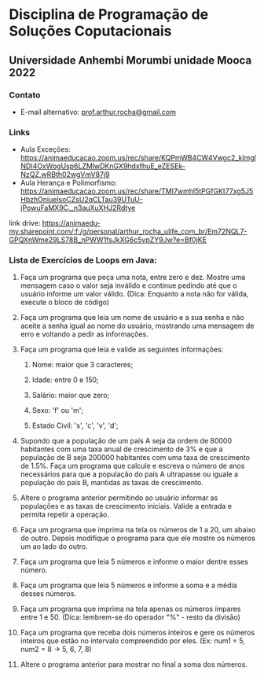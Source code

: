 # Disciplina de Programação de Soluções Coputacionais
## Universidade Anhembi Morumbi unidade Mooca 2022

### Contato

- E-mail alternativo: prof.arthur.rocha@gmail.com

### Links

- Aula Exceções: https://animaeducacao.zoom.us/rec/share/KQPmWB4CW4Vwgc2_klmglNDI4OxWogUsp6LZMlwDKnGX9hdxfhuE_eZESEk-NzQZ.wRBth02wgVmV87j9
- Aula Herança e Polimorfismo: https://animaeducacao.zoom.us/rec/share/TMI7wmhl5tPGfGKt77xg5J5HbzhOniuelsoCZsU2qCLTau39UTuU-jPowuFaMX9C._n3auXuXHJ2Rdtye

link drive: https://animaedu-my.sharepoint.com/:f:/g/personal/arthur_rocha_ulife_com_br/Em72NQL7-GPQXnWme29LS78B_nPWW1fsJkXG6c5vpZY9Jw?e=Bf0jKE

### Lista de Exercícios de Loops em Java:

1. Faça um programa que peça uma nota, entre zero e dez. Mostre uma mensagem caso o valor seja inválido e continue pedindo até que o usuário informe um valor válido. (Dica: Enquanto a nota não for válida, execute o bloco de código)

2. Faça um programa que leia um nome de usuário e a sua senha e não aceite a senha igual ao nome do usuário, mostrando uma mensagem de erro e voltando a pedir as informações.

3. Faça um programa que leia e valide as seguintes informações:

	1. Nome: maior que 3 caracteres;

	2. Idade: entre 0 e 150;

	3. Salário: maior que zero;

	4. Sexo: 'f' ou 'm';

	5. Estado Civil: 's', 'c', 'v', 'd';

4. Supondo que a população de um país A seja da ordem de 80000 habitantes com uma taxa anual de crescimento de 3% e que a população de B seja 200000 habitantes com uma taxa de crescimento de 1.5%. Faça um programa que calcule e escreva o número de anos necessários para que a população do país A ultrapasse ou iguale a população do país B, mantidas as taxas de crescimento.

5. Altere o programa anterior permitindo ao usuário informar as populações e as taxas de crescimento iniciais. Valide a entrada e permita repetir a operação.

6. Faça um programa que imprima na tela os números de 1 a 20, um abaixo do outro. Depois modifique o programa para que ele mostre os números um ao lado do outro.

7. Faça um programa que leia 5 números e informe o maior dentre esses número.

8. Faça um programa que leia 5 números e informe a soma e a média desses números.

9. Faça um programa que imprima na tela apenas os números ímpares entre 1 e 50. (Dica: lembrem-se do operador "%" - resto da divisão)

10. Faça um programa que receba dois números inteiros e gere os números inteiros que estão no intervalo compreendido por eles. (Ex: num1 = 5, num2 = 8 -> 5, 6, 7, 8)

11. Altere o programa anterior para mostrar no final a soma dos números.


